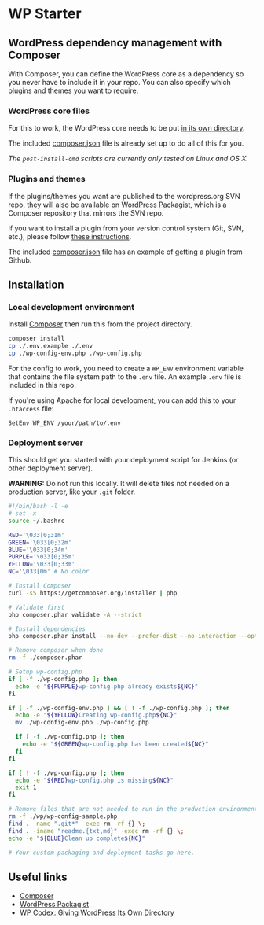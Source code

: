 # WP Starter

## WordPress dependency management with Composer

With Composer, you can define the WordPress core as a dependency so you never have to include it in your repo.
You can also specify which plugins and themes you want to require.

### WordPress core files

For this to work, the WordPress core needs to be put [in its own directory](https://codex.wordpress.org/Giving_WordPress_Its_Own_Directory).

The included [composer.json](composer.json) file is already set up to do all of this for you.

_The `post-install-cmd` scripts are currently only tested on Linux and OS X._

### Plugins and themes

If the plugins/themes you want are published to the wordpress.org SVN repo, they will also be available on [WordPress Packagist](http://wpackagist.org), which is a Composer repository that mirrors the SVN repo.

If you want to install a plugin from your version control system (Git, SVN, etc.), please follow [these instructions](https://getcomposer.org/doc/05-repositories.md#vcs).

The included [composer.json](composer.json) file has an example of getting a plugin from Github.

## Installation

### Local development environment

Install [Composer](https://getcomposer.org/) then run this from the project directory.

```bash
composer install
cp ./.env.example ./.env
cp ./wp-config-env.php ./wp-config.php
```

For the config to work, you need to create a `WP_ENV` environment variable that contains the file system path to the `.env` file.
An example `.env` file is included in this repo.

If you're using Apache for local development, you can add this to your `.htaccess` file:

```apacheconf
SetEnv WP_ENV /your/path/to/.env
```

### Deployment server

This should get you started with your deployment script for Jenkins (or other deployment server).

**WARNING:** Do not run this locally. It will delete files not needed on a production server, like your `.git` folder.

```bash
#!/bin/bash -l -e
# set -x
source ~/.bashrc

RED='\033[0;31m'
GREEN='\033[0;32m'
BLUE='\033[0;34m'
PURPLE='\033[0;35m'
YELLOW='\033[0;33m'
NC='\033[0m' # No color

# Install Composer
curl -sS https://getcomposer.org/installer | php

# Validate first
php composer.phar validate -A --strict

# Install dependencies
php composer.phar install --no-dev --prefer-dist --no-interaction --optimize-autoloader

# Remove composer when done
rm -f ./composer.phar

# Setup wp-config.php
if [ -f ./wp-config.php ]; then
  echo -e "${PURPLE}wp-config.php already exists${NC}"
fi

if [ -f ./wp-config-env.php ] && [ ! -f ./wp-config.php ]; then
  echo -e "${YELLOW}Creating wp-config.php${NC}"
  mv ./wp-config-env.php ./wp-config.php

  if [ -f ./wp-config.php ]; then
    echo -e "${GREEN}wp-config.php has been created${NC}"
  fi
fi

if [ ! -f ./wp-config.php ]; then
  echo -e "${RED}wp-config.php is missing${NC}"
  exit 1
fi

# Remove files that are not needed to run in the production environment
rm -f ./wp/wp-config-sample.php
find . -name ".git*" -exec rm -rf {} \;
find . -iname "readme.{txt,md}" -exec rm -rf {} \;
echo -e "${BLUE}Clean up complete${NC}"

# Your custom packaging and deployment tasks go here.
```

## Useful links

- [Composer](https://getcomposer.org/)
- [WordPress Packagist](http://wpackagist.org)
- [WP Codex: Giving WordPress Its Own Directory](https://codex.wordpress.org/Giving_WordPress_Its_Own_Directory)
